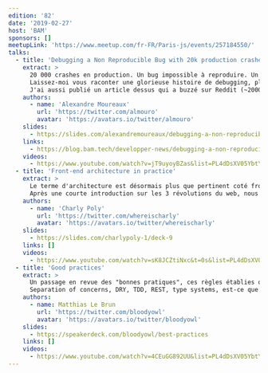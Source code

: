 ```yaml
---
edition: '82'
date: '2019-02-27'
host: 'BAM'
sponsors: []
meetupLink: 'https://www.meetup.com/fr-FR/Paris-js/events/257184550/'
talks:
  - title: 'Debugging a Non Reproducible Bug with 20k production crashes'
    extract: >
      20 000 crashes en production. Un bug impossible à reproduire. Un cauchemar quoi !
      Laissez-moi vous raconter une glorieuse histoire de debugging, pleine de rebondissements et d'apprentissages.
      J'ai aussi publié un article dessus qui a buzzé sur Reddit (~2000 upvotes), j'espère que ça intéressera tout autant le public de Paris.JS !
    authors:
      - name: 'Alexandre Moureaux'
        url: 'https://twitter.com/almouro'
        avatar: 'https://avatars.io/twitter/almouro'
    slides:
      - https://slides.com/alexandremoureaux/debugging-a-non-reproducible-crash#/
    links:
      - https://blog.bam.tech/developper-news/debugging-a-non-reproducible-crash
    videos:
      - https://www.youtube.com/watch?v=jT9uyoyBZas&list=PL4dDsXV05YbtY5MGy_uOM0B7ZLiKrFUfY
  - title: 'Front-end architecture in practice'
    extract: >
      Le terme d'architecture est désormais plus que pertinent coté front-end.
      Après une courte introduction sur les 3 révolutions du web, nous verrons comment appliquer simplement des notions d'architecture pour mettre en place une roadmap et une guideline sur votre projet.
    authors:
      - name: 'Charly Poly'
        url: 'https://twitter.com/whereischarly'
        avatar: 'https://avatars.io/twitter/whereischarly'
    slides:
      - https://slides.com/charlypoly-1/deck-9
    links: []
    videos:
      - https://www.youtube.com/watch?v=sK8JCZtiNxc&t=0s&list=PL4dDsXV05YbtY5MGy_uOM0B7ZLiKrFUfY
  - title: 'Good practices'
    extract: >
      Un passage en revue des "bonnes pratiques", ces règles établies qu'on ne questionne plus trop.
      Separation of concerns, DRY, TDD, REST, type systems, est-ce que toutes ces pratiques sont encore valables?
    authors:
      - name: Matthias Le Brun
        url: 'https://twitter.com/bloodyowl'
        avatar: 'https://avatars.io/twitter/bloodyowl'
    slides:
      - https://speakerdeck.com/bloodyowl/best-practices
    links: []
    videos:
      - https://www.youtube.com/watch?v=4CEuGG892UU&list=PL4dDsXV05YbtY5MGy_uOM0B7ZLiKrFUfY
---
```

